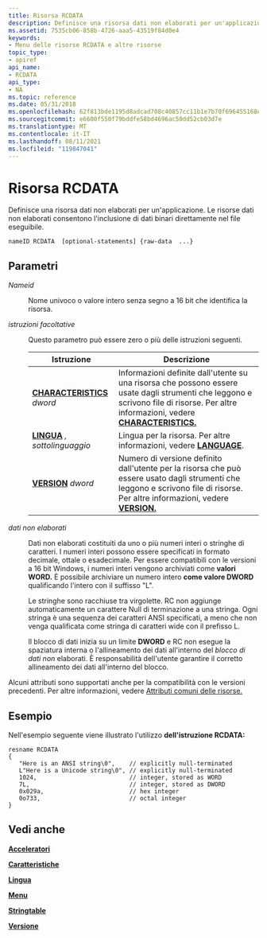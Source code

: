 ```yaml
---
title: Risorsa RCDATA
description: Definisce una risorsa dati non elaborati per un'applicazione. Le risorse dati non elaborati consentono l'inclusione di dati binari direttamente nel file eseguibile.
ms.assetid: 7535cb06-858b-4726-aaa5-43519f84d0e4
keywords:
- Menu delle risorse RCDATA e altre risorse
topic_type:
- apiref
api_name:
- RCDATA
api_type:
- NA
ms.topic: reference
ms.date: 05/31/2018
ms.openlocfilehash: 62f813bde1195d8adcad708c40857cc11b1e7b70f696455168e174a4bf2f6cf3
ms.sourcegitcommit: e6600f550f79bddfe58bd4696ac50dd52cb03d7e
ms.translationtype: MT
ms.contentlocale: it-IT
ms.lasthandoff: 08/11/2021
ms.locfileid: "119847041"
---
```

# <a name="rcdata-resource"></a>Risorsa RCDATA

Definisce una risorsa dati non elaborati per un'applicazione. Le risorse dati non elaborati consentono l'inclusione di dati binari direttamente nel file eseguibile.

``` syntax
nameID RCDATA  [optional-statements] {raw-data  ...}
```

## <a name="parameters"></a>Parametri

<dl> <dt>

<span id="nameID"></span><span id="nameid"></span><span id="NAMEID"></span>*Nameid*
</dt> <dd>

Nome univoco o valore intero senza segno a 16 bit che identifica la risorsa.

</dd> <dt>

<span id="optional-statements"></span><span id="OPTIONAL-STATEMENTS"></span>*istruzioni facoltative*
</dt> <dd>

Questo parametro può essere zero o più delle istruzioni seguenti.



| Istruzione                                                        | Descrizione                                                                                                                                                                             |
|------------------------------------------------------------------|-----------------------------------------------------------------------------------------------------------------------------------------------------------------------------------------|
| [**CHARACTERISTICS**](characteristics-statement.md) *dword*     | Informazioni definite dall'utente su una risorsa che possono essere usate dagli strumenti che leggono e scrivono file di risorse. Per altre informazioni, vedere [**CHARACTERISTICS.**](characteristics-statement.md) |
| [**LINGUA**](language-statement.md) *,* *sottolinguaggio* | Lingua per la risorsa. Per altre informazioni, vedere [**LANGUAGE**](language-statement.md).                                                                                            |
| [**VERSION**](version-statement.md) *dword*                     | Numero di versione definito dall'utente per la risorsa che può essere usato dagli strumenti che leggono e scrivono file di risorse. Per altre informazioni, vedere [**VERSION.**](version-statement.md)              |



 

</dd> <dt>

<span id="raw-data"></span><span id="RAW-DATA"></span>*dati non elaborati*
</dt> <dd>

Dati non elaborati costituiti da uno o più numeri interi o stringhe di caratteri. I numeri interi possono essere specificati in formato decimale, ottale o esadecimale. Per essere compatibili con le versioni a 16 bit Windows, i numeri interi vengono archiviati come **valori WORD.** È possibile archiviare un numero intero **come valore DWORD** qualificando l'intero con il suffisso "L".

Le stringhe sono racchiuse tra virgolette. RC non aggiunge automaticamente un carattere Null di terminazione a una stringa. Ogni stringa è una sequenza dei caratteri ANSI specificati, a meno che non venga qualificata come stringa di caratteri wide con il prefisso L.

Il blocco di dati inizia su un limite **DWORD** e RC non esegue la spaziatura interna o l'allineamento dei dati all'interno del *blocco di dati non* elaborati. È responsabilità dell'utente garantire il corretto allineamento dei dati all'interno del blocco.

</dd> </dl>

Alcuni attributi sono supportati anche per la compatibilità con le versioni precedenti. Per altre informazioni, vedere [Attributi comuni delle risorse.](common-resource-attributes.md)

## <a name="examples"></a>Esempio

Nell'esempio seguente viene illustrato l'utilizzo **dell'istruzione RCDATA:**

``` syntax
resname RCDATA
{
   "Here is an ANSI string\0",    // explicitly null-terminated 
   L"Here is a Unicode string\0", // explicitly null-terminated 
   1024,                          // integer, stored as WORD 
   7L,                            // integer, stored as DWORD 
   0x029a,                        // hex integer 
   0o733,                         // octal integer 
}
```

## <a name="see-also"></a>Vedi anche

<dl> <dt>

[**Acceleratori**](accelerators-resource.md)
</dt> <dt>

[**Caratteristiche**](characteristics-statement.md)
</dt> <dt>

[**Lingua**](language-statement.md)
</dt> <dt>

[**Menu**](menu-resource.md)
</dt> <dt>

[**Stringtable**](stringtable-resource.md)
</dt> <dt>

[**Versione**](version-statement.md)
</dt> </dl>

 

 




